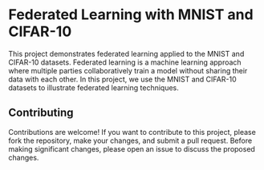 # Federated Learning with MNIST and CIFAR-10

This project demonstrates federated learning applied to the MNIST and CIFAR-10 datasets. Federated learning is a machine learning approach where multiple parties collaboratively train a model without sharing their data with each other. In this project, we use the MNIST and CIFAR-10 datasets to illustrate federated learning techniques.


## Contributing

Contributions are welcome! If you want to contribute to this project, please fork the repository, make your changes, and submit a pull request. Before making significant changes, please open an issue to discuss the proposed changes.


